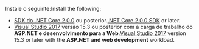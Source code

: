 <span data-ttu-id="7b26b-101">Instale o seguinte:</span><span class="sxs-lookup"><span data-stu-id="7b26b-101">Install the following:</span></span>

* <span data-ttu-id="7b26b-102">[SDK do .NET Core 2.0.0](https://www.microsoft.com/net/core) ou posterior.</span><span class="sxs-lookup"><span data-stu-id="7b26b-102">[.NET Core 2.0.0 SDK](https://www.microsoft.com/net/core) or later.</span></span>
* <span data-ttu-id="7b26b-103">[Visual Studio 2017](https://www.visualstudio.com/downloads/) versão 15.3 ou posterior com a carga de trabalho do **ASP.NET e desenvolvimento para a Web**.</span><span class="sxs-lookup"><span data-stu-id="7b26b-103">[Visual Studio 2017](https://www.visualstudio.com/downloads/) version 15.3 or later with the **ASP.NET and web development** workload.</span></span>
